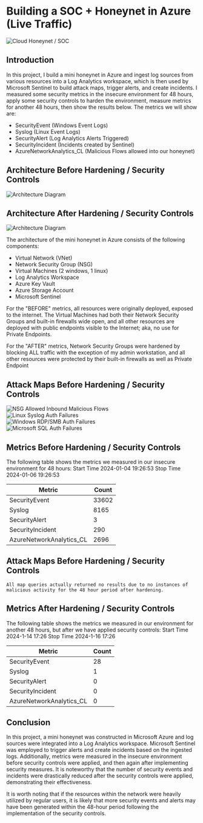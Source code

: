 # Building a SOC + Honeynet in Azure (Live Traffic)
![Cloud Honeynet / SOC](https://imgur.com/KjMbwoD)

## Introduction

In this project, I build a mini honeynet in Azure and ingest log sources from various resources into a Log Analytics workspace, which is then used by Microsoft Sentinel to build attack maps, trigger alerts, and create incidents. I measured some security metrics in the insecure environment for 48 hours, apply some security controls to harden the environment, measure metrics for another 48 hours, then show the results below. The metrics we will show are:

- SecurityEvent (Windows Event Logs)
- Syslog (Linux Event Logs)
- SecurityAlert (Log Analytics Alerts Triggered)
- SecurityIncident (Incidents created by Sentinel)
- AzureNetworkAnalytics_CL (Malicious Flows allowed into our honeynet)

## Architecture Before Hardening / Security Controls
![Architecture Diagram](https://i.imgur.com/aBDwnKb.jpg)

## Architecture After Hardening / Security Controls
![Architecture Diagram](https://i.imgur.com/YQNa9Pp.jpg)

The architecture of the mini honeynet in Azure consists of the following components:

- Virtual Network (VNet)
- Network Security Group (NSG)
- Virtual Machines (2 windows, 1 linux)
- Log Analytics Workspace
- Azure Key Vault
- Azure Storage Account
- Microsoft Sentinel

For the "BEFORE" metrics, all resources were originally deployed, exposed to the internet. The Virtual Machines had both their Network Security Groups and built-in firewalls wide open, and all other resources are deployed with public endpoints visible to the Internet; aka, no use for Private Endpoints.

For the "AFTER" metrics, Network Security Groups were hardened by blocking ALL traffic with the exception of my admin workstation, and all other resources were protected by their built-in firewalls as well as Private Endpoint

## Attack Maps Before Hardening / Security Controls
![NSG Allowed Inbound Malicious Flows](https://imgur.com/3Cq22dK)<br>
![Linux Syslog Auth Failures](https://imgur.com/XGdsCTG)<br>
![Windows RDP/SMB Auth Failures](https://imgur.com/Apm75bR)<br>
![Microsoft SQL Auth Failures](https://imgur.com/Apm75bR)<br>


## Metrics Before Hardening / Security Controls

The following table shows the metrics we measured in our insecure environment for 48 hours:
Start Time 2024-01-04 19:26:53
Stop Time 2024-01-06 19:26:53

| Metric                   | Count
| ------------------------ | -----
| SecurityEvent            | 33602
| Syslog                   | 8165
| SecurityAlert            | 3
| SecurityIncident         | 290
| AzureNetworkAnalytics_CL | 2696

## Attack Maps Before Hardening / Security Controls

```All map queries actually returned no results due to no instances of malicious activity for the 48 hour period after hardening.```

## Metrics After Hardening / Security Controls

The following table shows the metrics we measured in our environment for another 48 hours, but after we have applied security controls:
Start Time 2024-1-14 17:26
Stop Time	2024-1-16 17:26

| Metric                   | Count
| ------------------------ | -----
| SecurityEvent            | 28
| Syslog                   | 1
| SecurityAlert            | 0
| SecurityIncident         | 0
| AzureNetworkAnalytics_CL | 0

## Conclusion

In this project, a mini honeynet was constructed in Microsoft Azure and log sources were integrated into a Log Analytics workspace. Microsoft Sentinel was employed to trigger alerts and create incidents based on the ingested logs. Additionally, metrics were measured in the insecure environment before security controls were applied, and then again after implementing security measures. It is noteworthy that the number of security events and incidents were drastically reduced after the security controls were applied, demonstrating their effectiveness.

It is worth noting that if the resources within the network were heavily utilized by regular users, it is likely that more security events and alerts may have been generated within the 48-hour period following the implementation of the security controls.
